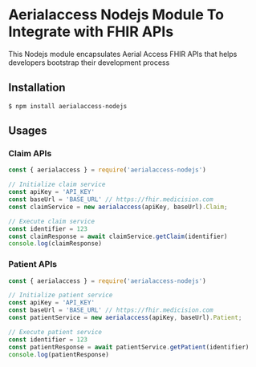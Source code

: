 # Aerialaccess Nodejs Module To Integrate with FHIR APIs

This Nodejs module encapsulates Aerial Access FHIR APIs that helps developers bootstrap their development process

## Installation
```
$ npm install aerialaccess-nodejs
```
## Usages

### Claim APIs

```javascript
const { aerialaccess } = require('aerialaccess-nodejs')

// Initialize claim service
const apiKey = 'API_KEY'
const baseUrl = 'BASE_URL' // https://fhir.medicision.com
const claimService = new aerialaccess(apiKey, baseUrl).Claim;

// Execute claim service
const identifier = 123
const claimResponse = await claimService.getClaim(identifier)
console.log(claimResponse)
```

### Patient APIs

```javascript
const { aerialaccess } = require('aerialaccess-nodejs')

// Initialize patient service
const apiKey = 'API_KEY'
const baseUrl = 'BASE_URL' // https://fhir.medicision.com
const patientService = new aerialaccess(apiKey, baseUrl).Patient;

// Execute patient service
const identifier = 123
const patientResponse = await patientService.getPatient(identifier)
console.log(patientResponse)

```
